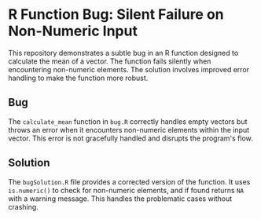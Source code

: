 # R Function Bug: Silent Failure on Non-Numeric Input

This repository demonstrates a subtle bug in an R function designed to calculate the mean of a vector. The function fails silently when encountering non-numeric elements. The solution involves improved error handling to make the function more robust.

## Bug
The `calculate_mean` function in `bug.R` correctly handles empty vectors but throws an error when it encounters non-numeric elements within the input vector. This error is not gracefully handled and disrupts the program's flow. 

## Solution
The `bugSolution.R` file provides a corrected version of the function. It uses `is.numeric()` to check for non-numeric elements, and if found returns `NA` with a warning message.  This handles the problematic cases without crashing.
